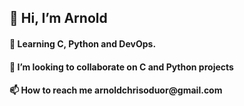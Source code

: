    <h2>👋 Hi, I’m Arnold</h2>
<h4>👀 Learning C, Python and DevOps. </h4>
<h4>💞️ I’m looking to collaborate on C and Python projects</h4>
<h4>📫 How to reach me arnoldchrisoduor@gmail.com</h4>

<!---
arnoldchrisoduor1/arnoldchrisoduor1 is a ✨ special ✨ repository because its `README.md` (this file) appears on your GitHub profile.
You can click the Preview link to take a look at your changes.
--->
